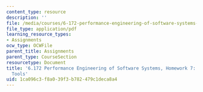 ```yaml
---
content_type: resource
description: ''
file: /media/courses/6-172-performance-engineering-of-software-systems-fall-2018/1ca096c3f8a039f3b782479c1deca8a4_MIT6_172F18hw7.pdf
file_type: application/pdf
learning_resource_types:
- Assignments
ocw_type: OCWFile
parent_title: Assignments
parent_type: CourseSection
resourcetype: Document
title: '6.172 Performance Engineering of Software Systems, Homework 7: Dynamic-Analysis
  Tools'
uid: 1ca096c3-f8a0-39f3-b782-479c1deca8a4
---
```


